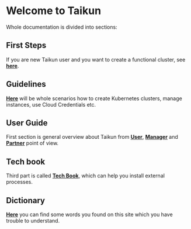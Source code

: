 # **Welcome to Taikun**

Whole documentation is divided into sections:

## **First Steps**

If you are new Taikun user and you want to create a functional cluster, see [**here**](./first-steps/).

## **Guidelines**

[**Here**](./guidelines/login/) will be whole scenarios how to create Kubernetes clusters, manage instances, use Cloud Credentials etc.

## **User Guide**

First section is general overview about Taikun from [**User**](./user/), [**Manager**](./manager/) and [**Partner**](./partner/) point of view.

## **Tech book**

Third part is called [**Tech Book**](./tech-book/loadbalancers/), which can help you install external processes.

## **Dictionary**

[**Here**](./dictionary/from-a-to-z/) you can find some words you found on this site which you have trouble to understand.
